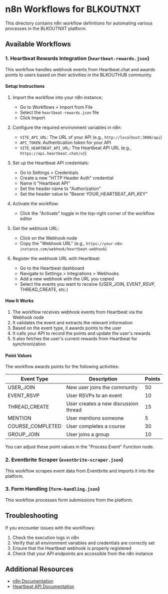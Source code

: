 # n8n Workflows for BLKOUTNXT

This directory contains n8n workflow definitions for automating various processes in the BLKOUTNXT platform.

## Available Workflows

### 1. Heartbeat Rewards Integration (`heartbeat-rewards.json`)

This workflow handles webhook events from Heartbeat.chat and awards points to users based on their activities in the BLKOUTHUB community.

#### Setup Instructions

1. Import the workflow into your n8n instance:
   - Go to Workflows > Import from File
   - Select the `heartbeat-rewards.json` file
   - Click Import

2. Configure the required environment variables in n8n:
   - `VITE_API_URL`: The URL of your API (e.g., `http://localhost:3000/api`)
   - `API_TOKEN`: Authentication token for your API
   - `VITE_HEARTBEAT_API_URL`: The Heartbeat API URL (e.g., `https://api.heartbeat.chat/v1`)

3. Set up the Heartbeat API credentials:
   - Go to Settings > Credentials
   - Create a new "HTTP Header Auth" credential
   - Name it "Heartbeat API"
   - Set the header name to "Authorization"
   - Set the header value to "Bearer YOUR_HEARTBEAT_API_KEY"

4. Activate the workflow:
   - Click the "Activate" toggle in the top-right corner of the workflow editor

5. Get the webhook URL:
   - Click on the Webhook node
   - Copy the "Webhook URL" (e.g., `https://your-n8n-instance.com/webhook/heartbeat-webhook`)

6. Register the webhook URL with Heartbeat:
   - Go to the Heartbeat dashboard
   - Navigate to Settings > Integrations > Webhooks
   - Add a new webhook with the URL you copied
   - Select the events you want to receive (USER_JOIN, EVENT_RSVP, THREAD_CREATE, etc.)

#### How It Works

1. The workflow receives webhook events from Heartbeat via the Webhook node
2. It validates the event and extracts the relevant information
3. Based on the event type, it awards points to the user
4. It calls your API to record the points and update the user's rewards
5. It also fetches the user's current rewards from Heartbeat for synchronization

#### Point Values

The workflow awards points for the following activities:

| Event Type | Description | Points |
|------------|-------------|--------|
| USER_JOIN | New user joins the community | 50 |
| EVENT_RSVP | User RSVPs to an event | 10 |
| THREAD_CREATE | User creates a new discussion thread | 15 |
| MENTION | User mentions someone | 5 |
| COURSE_COMPLETED | User completes a course | 30 |
| GROUP_JOIN | User joins a group | 10 |

You can adjust these point values in the "Process Event" Function node.

### 2. Eventbrite Scraper (`eventbrite-scraper.json`)

This workflow scrapes event data from Eventbrite and imports it into the platform.

### 3. Form Handling (`form-handling.json`)

This workflow processes form submissions from the platform.

## Troubleshooting

If you encounter issues with the workflows:

1. Check the execution logs in n8n
2. Verify that all environment variables and credentials are correctly set
3. Ensure that the Heartbeat webhook is properly registered
4. Check that your API endpoints are accessible from the n8n instance

## Additional Resources

- [n8n Documentation](https://docs.n8n.io/)
- [Heartbeat API Documentation](https://heartbeat.readme.io/)
